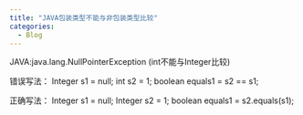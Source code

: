 ```yaml
---
title: "JAVA包装类型不能与非包装类型比较"
categories:
  - Blog
---
```


JAVA:java.lang.NullPointerException (int不能与Integer比较)

错误写法：
Integer s1 = null;
int s2 = 1;
boolean equals1 = s2 == s1;

正确写法：
Integer s1 = null;
Integer s2 = 1;
boolean equals1 = s2.equals(s1);

